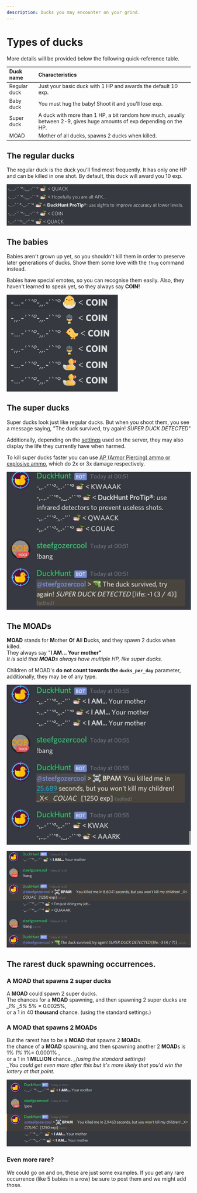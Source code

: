 ```yaml
---
description: Ducks you may encounter on your grind.
---
```


# Types of ducks

More details will be provided below the following quick-reference table.

| Duck name | Characteristics |
| :--- | :--- |
| Regular duck | Just your basic duck with 1 HP and awards the default 10 exp. |
| Baby duck | You must hug the baby! Shoot it and you'll lose exp. |
| Super duck | A duck with more than 1 HP, a bit random how much, usually between 2-9, gives huge amounts of exp depending on the HP. |
| MOAD | Mother of all ducks, spawns 2 ducks when killed. |

## The regular ducks

The regular duck is the duck you'll find most frequently. It has only one HP and can be killed in one shot. By default, this duck will award you 10 exp.

![Some regular ducks in their natural habitat. The messages are randomised for them.](../.gitbook/assets/2020-02-24.21-52-28.png)

## The babies

Babies aren't grown up yet, so you shouldn't kill them in order to preserve later generations of ducks. Show them some love with the `!hug` command instead.

Babies have special emotes, so you can recognise them easily. Also, they haven't learned to speak yet, so they always say **COIN!**

![Some baby ducks in a discord channel. Don&apos;t kill them!](../.gitbook/assets/2020-02-24.21-55-37.png)

## The super ducks

Super ducks look just like regular ducks. But when you shoot them, you see a message saying, "The duck survived, try again! _SUPER DUCK DETECTED_"

Additionally, depending on the [settings](../bot-administration/edit-settings-settings-list.md) used on the server, they may also display the life they currently have when harmed.

To kill super ducks faster you can use [AP \(Armor Piercing\) ammo or explosive ammo](store-items.md), which do 2x or 3x damage respectively.

![Some super ducks. They look like regulars when they spawn, but it takes multiple shots to kill them.](../.gitbook/assets/image%20%284%29.png)

## The MOADs

**MOAD** stands for **M**other **O**f **A**ll **D**ucks, and they spawn 2 ducks when killed.  
 They always say "**I AM... Your mother"**  
 _It is said that **MOAD**s always have multiple HP, like super ducks._

Children of MOAD's **do not count towards the `ducks_per_day`** parameter, additionally, they may be of any type.

![Some MOADs spawned. When killed, you&#x2019;ll see two new ducks, the children.](../.gitbook/assets/image%20%286%29.png)

![Here a MOAD spawned a super duck, which is pretty rare.](../.gitbook/assets/image%20%282%29.png)

## The rarest duck spawning occurrences.

### A MOAD that spawns 2 super ducks

A **MOAD** could spawn 2 super ducks.  
 The chances for a **MOAD** spawning, and then spawning 2 super ducks are _\_1% \_5%_ 5% = 0.0025%,  
 or a 1 in 40 **thousand** chance. \(using the standard settings.\)

### A MOAD that spawns 2 MOADs

But the rarest has to be a **MOAD** that spawns 2 **MOAD**s.  
 the chance of a **MOAD** spawning, and then spawning another 2 **MOAD**s is 1% _1%_ 1%= 0.0001% ,  
 or a 1 in 1 **MILLION** chance. _\_\(using the standard settings\)_  
 _\_You could get even more after this but it's more likely that you'd win the lottery at that point._

![2 MOADs spawning from 1 MOAD \(i changed the settings to allow the screenshot\)](../.gitbook/assets/image%20%285%29.png)

### Even more rare?

We could go on and on, these are just some examples. If you get any rare occurrence \(like 5 babies in a row\) be sure to post them and we might add those.

